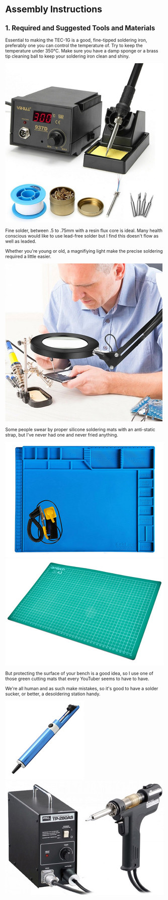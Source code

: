 # Assembly Instructions

## 1. Required and Suggested Tools and Materials
Essential to making the TEC-1G is a good, fine-tipped soldering iron, preferably one you can control the temperature of. Try to keep the temperature under 350°C.
Make sure you have a damp sponge or a brass tip cleaning ball to keep your soldering iron clean and shiny.

![Soldering Station](./pictures/soldering_station.jpg)

Fine solder, between .5 to .75mm with a resin flux core is ideal. Many health conscious would like to use lead-free solder but I find this doesn't flow as well as leaded.

Whether you're young or old, a magnifiying light make the precise soldering required a little easier.

![Magnifying Light](./pictures/magnifying_light.jpg)

Some people swear by proper silicone soldering mats with an anti-static strap, but I've never had one and never fried anything. 

![Soldering_Pad](./pictures/soldering_pad.png) ![Cutting Mat](./pictures/cutting_mat.jpg)

But protecting the surface of your bench is a good idea, so I use one of those green cutting mats that every YouTuber seems to have to have.

We're all human and as such make mistakes, so it's good to have a solder sucker, or better, a desoldering station handy.

![Solder Sucker](./pictures/solder_sucker.jpg) ![De-Soldering Station](./pictures/desoldering_station.jpg)

